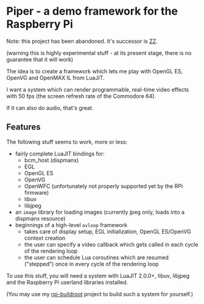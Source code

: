 # Piper - a demo framework for the Raspberry Pi

Note: this project has been abandoned. It's successor is [ZZ](http://github.com/cellux/zz).

(warning this is highly experimental stuff - at its present stage, there is no guarantee that it will work)

The idea is to create a framework which lets me play with OpenGL ES, OpenVG and OpenMAX IL from LuaJIT.

I want a system which can render programmable, real-time video effects with 50 fps (the screen refresh rate of the Commodore 64).

If it can also do audio, that's great.

## Features

The following stuff seems to work, more or less:

* fairly complete LuaJIT bindings for:
  * bcm_host (dispmanx)
  * EGL
  * OpenGL ES
  * OpenVG
  * OpenWFC (unfortunately not properly supported yet by the RPi firmware)
  * libuv
  * libjpeg
* an `image` library for loading images (currently jpeg only, loads into a dispmanx resource)
* beginnings of a high-level `avloop` framework
  * takes care of display setup, EGL initialization, OpenGL ES/OpenVG context creation
  * the user can specify a video callback which gets called in each cycle of the rendering loop
  * the user can schedule Lua coroutines which are resumed ("stepped") once in every cycle of the rendering loop

To use this stuff, you will need a system with LuaJIT 2.0.0+, libuv, libjpeg and the Raspberry Pi userland libraries installed.

(You may use my [rpi-buildroot][] project to build such a system for yourself.)

[rpi-buildroot]: https://github.com/cellux/rpi-buildroot

